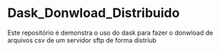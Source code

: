 # Dask_Donwload_Distribuido
Este repositório é demonstra o uso do dask para fazer o donwload de arquivos csv de um servidor sftp de forma distriub
